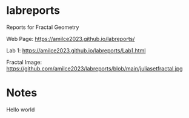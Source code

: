 # labreports
Reports for Fractal Geometry

Web Page: https://amilce2023.github.io/labreports/

Lab 1: https://amilce2023.github.io/labreports/Lab1.html

Fractal Image: https://github.com/amilce2023/labreports/blob/main/juliasetfractal.jpg

# Notes

Hello world

